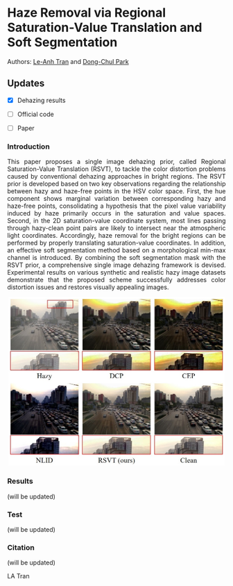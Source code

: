 # Haze Removal via Regional Saturation-Value Translation and Soft Segmentation

Authors: [Le-Anh Tran](https://scholar.google.com/citations?user=WzcUE5YAAAAJ&hl=en) and [Dong-Chul Park](https://scholar.google.com/citations?user=VZUH4sUAAAAJ&hl=en)


## Updates

- [x] Dehazing results
- [ ] Official code
- [ ] Paper


### Introduction

<p align="justify"> 
This paper proposes a single image dehazing prior, called Regional Saturation-Value Translation (RSVT), to tackle the color distortion problems caused by conventional dehazing approaches in bright regions. The RSVT prior is developed based on two key observations regarding the relationship between hazy and haze-free points in the HSV color space. First, the hue component shows marginal variation between corresponding hazy and haze-free points, consolidating a hypothesis that the pixel value variability induced by haze primarily occurs in the saturation and value spaces. Second, in the 2D saturation-value coordinate system, most lines passing through hazy-clean point pairs are likely to intersect near the atmospheric light coordinates. Accordingly, haze removal for the bright regions can be performed by properly translating saturation-value coordinates. In addition, an effective soft segmentation method based on a morphological min-max channel is introduced. By combining the soft segmentation mask with the RSVT prior, a comprehensive single image dehazing framework is devised. Experimental results on various synthetic and realistic hazy image datasets demonstrate that the proposed scheme successfully addresses color distortion issues and restores visually appealing images.
</p>

<p align="center">
<img src="docs/comparison.jpg" width="500">
</p>

### Results

(will be updated)

### Test

(will be updated)

### Citation

(will be updated)

LA Tran
